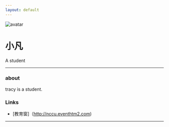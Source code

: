 ```yaml
---
layout: default
---
```


![avatar](avatar.jpg)

# 小凡

A student
- - -

### about
tracy is a student.
### Links
 * [教育窗]（http://nccu.eventhtm2.com)
 
 

- - -
